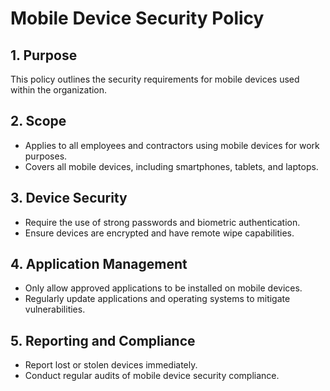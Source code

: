 # Mobile Device Security Policy

## 1. Purpose
This policy outlines the security requirements for mobile devices used within the organization.

## 2. Scope
- Applies to all employees and contractors using mobile devices for work purposes.
- Covers all mobile devices, including smartphones, tablets, and laptops.

## 3. Device Security
- Require the use of strong passwords and biometric authentication.
- Ensure devices are encrypted and have remote wipe capabilities.

## 4. Application Management
- Only allow approved applications to be installed on mobile devices.
- Regularly update applications and operating systems to mitigate vulnerabilities.

## 5. Reporting and Compliance
- Report lost or stolen devices immediately.
- Conduct regular audits of mobile device security compliance. 